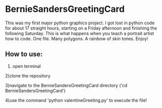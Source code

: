 # BernieSandersGreetingCard
This was my first major python graphics project. I got lost in python code for about 17 straight hours, starting on a Friday afternoon and finishing the following Saturday. This is what happens when you teach a portrait artist how to code. One file. Many polygons. A rainbow of skin tones.  Enjoy! 

## How to use:

1) open terminal

2)clone the repository

3)navigate to the BernieSandersGreetingCard directory ('cd BernieSandersGreetingCard')

4)use the command 'python valentineGreeting.py' to execute the file!

